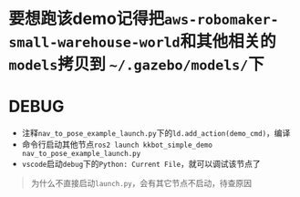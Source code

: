 # 要想跑该demo记得把`aws-robomaker-small-warehouse-world`和其他相关的`models`拷贝到 `~/.gazebo/models/`下

# DEBUG
- 注释`nav_to_pose_example_launch.py`下的`ld.add_action(demo_cmd)`，编译
- 命令行启动其他节点`ros2 launch kkbot_simple_demo nav_to_pose_example_launch.py`
- `vscode`启动`debug`下的`Python: Current File`，就可以调试该节点了
> 为什么不直接启动`launch.py`，会有其它节点不启动，待查原因